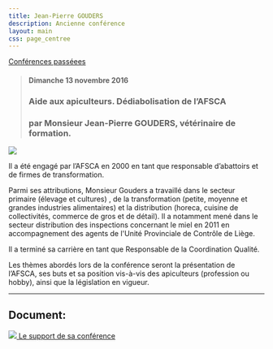 ```yaml
---
title: Jean-Pierre GOUDERS
description: Ancienne conférence
layout: main
css: page_centree
---
```


[Conférences passéees](/agenda/conferences-passees/)  

> #### Dimanche 13 novembre 2016
> ### Aide aux apiculteurs. Dédiabolisation de l’AFSCA
> ### par Monsieur Jean-Pierre GOUDERS, vétérinaire de formation.

![](/static/img/jpgouders.jpg)  

Il a été engagé par l’AFSCA en 2000 en tant que responsable d’abattoirs et de firmes de transformation.

Parmi ses attributions, Monsieur Gouders a travaillé dans le secteur primaire (élevage et cultures) , de la transformation (petite, moyenne et grandes industries alimentaires) et la distribution (horeca, cuisine de collectivités, commerce de gros et de détail). Il a notamment mené dans le secteur distribution des inspections concernant le miel en 2011 en accompagnement des agents de l'Unité Provinciale de Contrôle de Liège.

Il a terminé sa carrière en tant que Responsable de la Coordination Qualité.

Les thèmes abordés lors de la conférence seront la présentation de l’AFSCA, ses buts et sa position vis-à-vis des apiculteurs (profession ou hobby), ainsi que la législation en vigueur.  

----

## Document:

[![](/static/img/pdf.jpg ) Le support de sa conférence](http://pdf.beequeen.be/agenda/conferences-passees/jpgouders/JpGouders.pdf)

